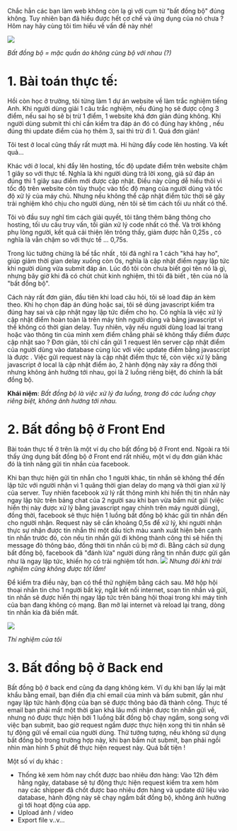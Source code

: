 Chắc hẳn các bạn làm web không còn lạ gì với cụm từ "bất đồng bộ" đúng không. Tuy nhiên bạn đã hiểu được hết cơ chế và ứng dụng của nó chưa ? Hôm nay hãy cùng tôi tìm hiểu về vấn đề này nhé!

![](https://images.viblo.asia/f4884414-ba42-4a1a-8303-c4c06c9256e7.png)

*Bất đồng bộ =  mặc quần áo không cùng bộ với nhau (?)*


# 1. Bài toán thực tế:
Hồi còn học ở trường, tôi từng làm 1 dự án website về làm trắc nghiệm tiếng Anh. Khi người dùng giải 1 câu trắc nghiệm, nếu đúng họ sẽ được cộng 3 điểm, nếu sai họ sẽ bị trừ 1 điểm, 1 website khá đơn giản đúng không. Khi người dùng submit thì chỉ cần kiểm tra đáp án đó có đúng hay không , nếu đúng thì update điểm của họ thêm 3, sai thì trừ đi 1. Quá đơn giản!

Tôi test ở local cũng thấy rất mượt mà. Hí hửng đẩy code lên hosting. Và kết quả...

Khác với ở local, khi đẩy lên hosting, tốc độ update điểm trên website chậm 1 giây so với thực tế. Nghĩa là khi người dùng trả lời xong, giả sử đáp án đúng thì 1 giây sau điểm mới được cập nhật. Điều này cũng dễ hiểu thôi vì tốc độ trên website còn tùy thuộc vào tốc độ mạng của người dùng và tốc độ xử lý của máy chủ. Nhưng nếu không thể cập nhật điểm tức thời sẽ gây trải nghiệm khó chịu cho người dùng, nên tôi sẽ tìm cách tối ưu nhất có thể.

Tôi vò đầu suy nghĩ tìm cách giải quyết, tôi tăng thêm băng thông cho hosting, tối ưu câu truy vấn, tối giản xử lý code nhất có thể. Và trời không phụ lòng người, kết quả cải thiện lên trông thấy, giảm được hẳn 0,25s , có nghĩa là vẫn chậm so với thực tế ... 0,75s.

Trong lúc tưởng chừng là bế tắc nhất , tôi đã nghĩ ra 1 cách "khá hay ho", giúp giảm thời gian delay xuống còn 0s, nghĩa là cập nhật điểm ngay lập tức khi người dùng vừa submit đáp án. Lúc đó tôi còn chưa biết gọi tên nó là gì, nhưng bây giờ khi đã có chút chút kinh nghiệm, thì tôi đã biết , tên của nó là "bất đồng bộ".

Cách này rất đơn giản, đầu tiên khi load câu hỏi, tôi sẽ load đáp án kèm theo. Khi họ chọn đáp án đúng hoặc sai, tôi sẽ dùng javascript kiểm tra đúng hay sai và cập nhật ngay lập tức điểm cho họ. Có nghĩa là việc xử lý cập nhật điểm hoàn toàn là trên máy tính người dùng và bằng javascript vì thế không có thời gian delay. Tuy nhiên, vậy nếu người dùng load lại trang hoặc vào thông tin của mình xem điểm chẳng phải sẽ không thấy điểm được cập nhật sao ? Đơn giản, tôi chỉ cần gửi 1 request lên server cập nhật điểm của người dùng vào database cùng lúc với việc update điểm bằng javascript là được . Việc gửi request này là cập nhật điểm thực tế, còn việc xử lý bằng javascript ở local là cập nhật điểm ảo, 2 hành động này xảy ra đồng thời nhưng không ảnh hưởng tới nhau, gọi là 2 luồng riêng biệt, đó chính là bất đồng bộ.

**Khái niệm**: *Bất đồng bộ là việc xử lý đa luồng, trong đó các luồng chạy riêng biệt, không ảnh hướng tới nhau.*

# 2. Bất đồng bộ ở Front End
Bài toán thực tế ở trên là một ví dụ cho bất đồng bộ ở Front end. Ngoài ra tôi thấy ứng dụng bất đồng bộ ở Front end rất nhiều, một ví dụ đơn giản khác đó là tính năng gửi tin nhắn của facebook.

Khi bạn thực hiện gửi tin nhắn cho 1 người khác, tin nhắn sẽ không thể đến lập tức với người nhận vì 1 quãng thời gian delay do mạng và thời gian xử lý của server. Tuy nhiên facebook xử lý rất thông minh khi hiển thị tin nhắn này ngay lập tức trên bảng chat của 2 người sau khi bạn vừa bấm nút gửi (việc hiển thị này được xử lý bằng javascript ngay chính trên máy người dùng), đồng thời, facebook sẽ thực hiện 1 luồng bất đồng bộ khác gửi tin nhắn đến cho người nhận. Request này sẽ cần khoảng 0,5s để xử lý, khi người nhận thực sự nhận được tin nhắn thì một dấu tích màu xanh xuất hiện bên cạnh tin nhắn trước đó, còn nếu tin nhắn gửi đi không thành công thì sẽ hiển thị message đỏ thông báo, đồng thời tin nhắn cũ bị mờ đi. Bằng cách sử dụng bất đồng bộ, facebook đã "đánh lừa" người dùng rằng tin nhắn được gửi gần như là ngay lập tức, khiến họ có trải nghiệm tốt hơn.
![](https://images.viblo.asia/1aa4d84d-c886-4095-be4a-ac6ea7ac5b08.png)
*Nhưng đôi khi trải nghiệm cũng không được tốt lắm!*

Để kiểm tra điều này, bạn có thể thử nghiệm bằng cách sau. Mở hộp hội thoại nhắn tin cho 1 người bất kỳ, ngắt kết nối internet, soạn tin nhắn và gửi, tin nhắn sẽ được hiển thị ngay lập tức trên bảng hội thoại trong khi máy tính của bạn đang không có mạng. Bạn mở lại internet và reload lại trang, dòng tin nhắn kia đã biến mất.

![](https://images.viblo.asia/ee6e23d3-3f09-49a9-b40e-711f6098acfe.png)

*Thí nghiệm của tôi*

# 3. Bất đồng bộ ở Back end
Bất đồng bộ ở back end cũng đa dạng không kém. Ví dụ khi bạn lấy lại mật khẩu bằng email, bạn điền địa chỉ email của mình và bấm submit, gần như ngay lập tức hành động của bạn sẽ được thông báo đã thành công. Thực tế email bạn phải mất một thời gian khá lâu mới nhận được tin nhắn gửi về, nhưng nó được thực hiện bởi 1 luồng bất đồng bộ chạy ngầm, song song với việc bạn submit, bao giờ request ngầm được thực hiện xong thì tin nhắn sẽ tự động gửi về email của người dùng. Thử tưởng tượng, nếu không sử dụng bất đồng bộ trong trường hợp này, khi bạn bấm nút submit, bạn phải ngồi nhìn màn hình 5 phút để thực hiện request này. Quá bất tiện !

Một số ví dụ khác :

- Thống kê xem hôm nay chốt được bao nhiêu đơn hàng: Vào 12h đêm hằng ngày, database sẽ tự động thực hiện request kiểm tra xem hôm nay các shipper đã chốt được bao nhiêu đơn hàng và update dữ liệu vào database, hành động này sẽ chạy ngầm bất đồng bộ, không ảnh hưởng gì tới hoạt động của app.
- Upload ảnh / video
- Export file v..v...